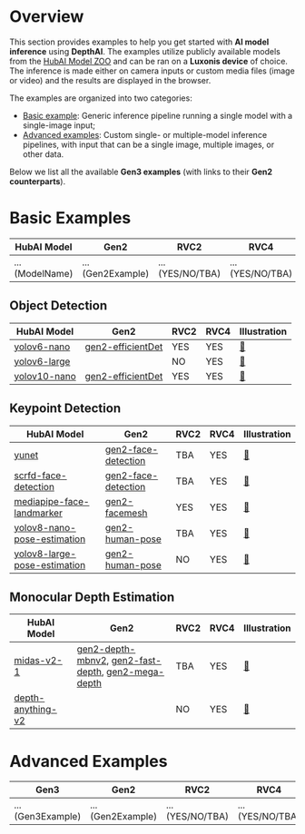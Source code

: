 # Overview
This section provides examples to help you get started with **AI model inference** using **DepthAI**.
The examples utilize publicly available models from the [HubAI Model ZOO](https://hub.luxonis.com/ai/models) and can be ran on a **Luxonis device** of choice.
The inference is made either on camera inputs or custom media files (image or video) and the results are displayed in the browser.

The examples are organized into two categories:
- [Basic example](basic-example/): Generic inference pipeline running a single model with a single-image input;
- [Advanced examples](advanced-examples/): Custom single- or multiple-model inference pipelines, with input that can be a single image, multiple images, or other data.

Below we list all the available **Gen3 examples** (with links to their **Gen2 counterparts**).

# Basic Examples

| HubAI Model | Gen2 | RVC2 | RVC4 | Illustration |
|-------------|------|------|------|--------------|
| ... (ModelName) | ... (Gen2Example) | ... (YES/NO/TBA)  | ... (YES/NO/TBA)  | ... (LinkToMedia) |

## Object Detection

| HubAI Model | Gen2 | RVC2 | RVC4 | Illustration |
|-------------|------|------|------|--------------|
| [yolov6-nano](https://hub.luxonis.com/ai/models/face58c4-45ab-42a0-bafc-19f9fee8a034?view=page) | [gen2-efficientDet](../../gen2/gen2-efficientDet) | YES | YES | [🔗](basic-example/illustrations/dummy.gif) |
| [yolov6-large](https://hub.luxonis.com/ai/models/7937248a-c310-4765-97db-0850086f2dd9?view=page) | | NO | YES | [🔗](basic-example/illustrations/dummy.gif) |
| [yolov10-nano](https://hub.luxonis.com/ai/models/03153a9a-06f7-4ce9-b655-3762d21d0a8a?view=page) | [gen2-efficientDet](../../gen2/gen2-efficientDet) | YES | YES | [🔗](basic-example/illustrations/dummy.gif) |


## Keypoint Detection

| HubAI Model | Gen2 | RVC2 | RVC4 | Illustration |
|-------------|------|------|------|--------------|
| [yunet](https://hub.luxonis.com/ai/models/5d635f3c-45c0-41d2-8800-7ca3681b1915?view=page) | [gen2-face-detection](../../gen2/gen2-face-detection) | TBA | YES | [🔗](basic-example/illustrations/dummy.gif) |
| [scrfd-face-detection](https://hub.luxonis.com/ai/models/1f3d7546-66e4-43a8-8724-2fa27df1096f?view=page) | [gen2-face-detection](../../gen2/gen2-face-detection) | TBA | YES | [🔗](basic-example/illustrations/dummy.gif) |
| [mediapipe-face-landmarker](https://hub.luxonis.com/ai/models/4632304b-91cb-4fcb-b4cc-c8c414e13f56?view=page) | [gen2-facemesh](../../gen2/gen2-facemesh) | YES | YES | [🔗](basic-example/illustrations/dummy.gif) |
| [yolov8-nano-pose-estimation](https://hub.luxonis.com/ai/models/12acd8d7-25c0-4a07-9dff-ab8c5fcae7b1?view=page) | [gen2-human-pose](../../gen2/gen2-human-pose) | TBA | YES | [🔗](basic-example/illustrations/dummy.gif) |
| [yolov8-large-pose-estimation](https://hub.luxonis.com/ai/models/8be178a0-e643-4f1e-b925-06512e4e15c7?view=page) | [gen2-human-pose](../../gen2/gen2-human-pose) | NO | YES | [🔗](basic-example/illustrations/dummy.gif) |

## Monocular Depth Estimation

| HubAI Model | Gen2 | RVC2 | RVC4 | Illustration |
|-------------|------|------|------|--------------|
| [midas-v2-1](https://hub.luxonis.com/ai/models/be09b09e-053d-4330-a0fc-0c9d16aac007?view=page) | [gen2-depth-mbnv2](../../gen2/gen2-depth-mbnv2), [gen2-fast-depth](../../gen2/gen2-fast-depth), [gen2-mega-depth](../../gen2/gen2-mega-depth) | TBA | YES | [🔗](basic-example/illustrations/dummy.gif) |
| [depth-anything-v2](https://hub.luxonis.com/ai/models/c5bf9763-d29d-4b10-8642-fbd032236383?view=page) |  | NO | YES | [🔗](basic-example/illustrations/dummy.gif) |

# Advanced Examples

| Gen3 | Gen2 | RVC2 | RVC4 | Illustration |
|------|------|------|------|--------------|
| ... (Gen3Example) | ... (Gen2Example) | ... (YES/NO/TBA)  | ... (YES/NO/TBA)  | ... (LinkToMedia) |